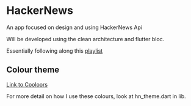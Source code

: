 # HackerNews

An app focused on design and using HackerNews Api

Will be developed using the clean architecture and flutter bloc.

Essentially following along this [playlist](https://www.youtube.com/watch?v=KjE2IDphA_U&list=PLB6lc7nQ1n4iYGE_khpXRdJkJEp9WOech)
## Colour theme
[Link to Cooloors](https://coolors.co/2b2d42-7fb069-00a7e1-fafffd-ebe9e9)

For more detail on how I use these colours, look at hn_theme.dart in lib.

